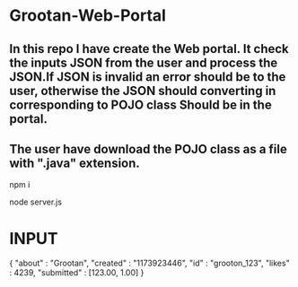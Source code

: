 # Grootan-Web-Portal

 ##  In this repo I have create the Web portal. It check the inputs JSON from the user and process the JSON.If JSON is invalid an error should be to the user, otherwise the JSON should converting in corresponding to POJO class Should be in the portal.
 ## The user have download the POJO class as a file with ".java" extension.
 
 npm i

node server.js


 # INPUT
{
 "about" : "Grootan",
 "created" : "1173923446",
"id" : "grooton_123",
"likes" : 4239,
"submitted" : [123.00, 1.00]
} 
